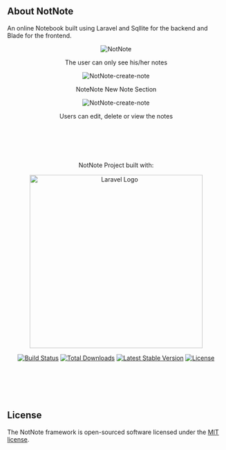 ## About NotNote

An online Notebook built using Laravel and Sqllite for the backend and Blade for the frontend.

<p align="center">
     <img src="https://i.postimg.cc/T3qs5yXr/Screenshot-from-2024-03-27-13-54-59.png" alt="NotNote" border="0">
</p>

<p align="center">
The user can only see his/her notes
</p>

<p align="center">
    <img src="https://i.postimg.cc/gJC9qftR/Screenshot-from-2024-03-27-14-02-17.png" alt="NotNote-create-note" border="0">
</p>

<p align="center">
    NoteNote New Note Section
</p>

<p align="center">
    <img src="https://i.postimg.cc/hvck59gP/Screenshot-from-2024-03-27-14-05-06.png" alt="NotNote-create-note" border="0">
</p>

<p align="center">
    Users can edit, delete or view the notes
</p>

</br></br></br></br>

<p align="center">
NotNote Project built with:
</p>
<p align="center"><a href="https://laravel.com" target="_blank"><img src="https://raw.githubusercontent.com/laravel/art/master/logo-lockup/5%20SVG/2%20CMYK/1%20Full%20Color/laravel-logolockup-cmyk-red.svg" width="400" alt="Laravel Logo"></a></p>

<p align="center">
<a href="https://github.com/laravel/framework/actions"><img src="https://github.com/laravel/framework/workflows/tests/badge.svg" alt="Build Status"></a>
<a href="https://packagist.org/packages/laravel/framework"><img src="https://img.shields.io/packagist/dt/laravel/framework" alt="Total Downloads"></a>
<a href="https://packagist.org/packages/laravel/framework"><img src="https://img.shields.io/packagist/v/laravel/framework" alt="Latest Stable Version"></a>
<a href="https://packagist.org/packages/laravel/framework"><img src="https://img.shields.io/packagist/l/laravel/framework" alt="License"></a>
</p>

</br></br></br></br>

## License

The NotNote framework is open-sourced software licensed under the [MIT license](https://opensource.org/licenses/MIT).
